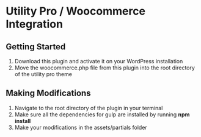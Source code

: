 # Utility Pro / Woocommerce Integration

## Getting Started
1. Download this plugin and activate it on your WordPress installation
2. Move the woocommerce.php file from this plugin into the root directory of the utility pro theme

## Making Modifications
1. Navigate to the root directory of the plugin in your terminal
2. Make sure all the dependencies for gulp are installed by running **npm install**
3. Make your modifications in the assets/partials folder
